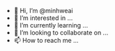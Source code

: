 - 👋 Hi, I’m @minhweai
- 👀 I’m interested in ...
- 🌱 I’m currently learning ...
- 💞️ I’m looking to collaborate on ...
- 📫 How to reach me ...

<!---
minhweai/minhweai is a ✨ special ✨ repository because its `README.md` (this file) appears on your GitHub profile.
You can click the Preview link to take a look at your changes.
--->
